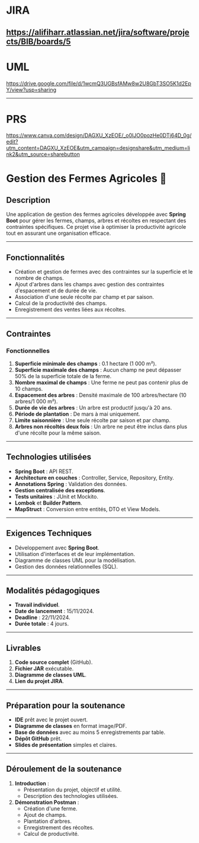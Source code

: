 


# JIRA 
https://alifiharr.atlassian.net/jira/software/projects/BIB/boards/5
---
# UML
https://drive.google.com/file/d/1wcmQ3UGBsfAMw8w2U8GbT3SO5K1d2EpY/view?usp=sharing

---
# PRS
https://www.canva.com/design/DAGXU_XzEOE/_o0lJO0pozHe0DTj64D_0g/edit?utm_content=DAGXU_XzEOE&utm_campaign=designshare&utm_medium=link2&utm_source=sharebutton




# Gestion des Fermes Agricoles 🌾

## Description
Une application de gestion des fermes agricoles développée avec **Spring Boot** pour gérer les fermes, champs, arbres et récoltes en respectant des contraintes spécifiques. Ce projet vise à optimiser la productivité agricole tout en assurant une organisation efficace.

---

## Fonctionnalités

- Création et gestion de fermes avec des contraintes sur la superficie et le nombre de champs.
- Ajout d'arbres dans les champs avec gestion des contraintes d'espacement et de durée de vie.
- Association d'une seule récolte par champ et par saison.
- Calcul de la productivité des champs.
- Enregistrement des ventes liées aux récoltes.

---

## Contraintes
### Fonctionnelles
1. **Superficie minimale des champs** : 0.1 hectare (1 000 m²).
2. **Superficie maximale des champs** : Aucun champ ne peut dépasser 50% de la superficie totale de la ferme.
3. **Nombre maximal de champs** : Une ferme ne peut pas contenir plus de 10 champs.
4. **Espacement des arbres** : Densité maximale de 100 arbres/hectare (10 arbres/1 000 m²).
5. **Durée de vie des arbres** : Un arbre est productif jusqu'à 20 ans.
6. **Période de plantation** : De mars à mai uniquement.
7. **Limite saisonnière** : Une seule récolte par saison et par champ.
8. **Arbres non récoltés deux fois** : Un arbre ne peut être inclus dans plus d'une récolte pour la même saison.

---

## Technologies utilisées
- **Spring Boot** : API REST.
- **Architecture en couches** : Controller, Service, Repository, Entity.
- **Annotations Spring** : Validation des données.
- **Gestion centralisée des exceptions**.
- **Tests unitaires** : JUnit et Mockito.
- **Lombok** et **Builder Pattern**.
- **MapStruct** : Conversion entre entités, DTO et View Models.

---

## Exigences Techniques

- Développement avec **Spring Boot**.
- Utilisation d'interfaces et de leur implémentation.
- Diagramme de classes UML pour la modélisation.
- Gestion des données relationnelles (SQL).

---

## Modalités pédagogiques

- **Travail individuel**.
- **Date de lancement** : 15/11/2024.
- **Deadline** : 22/11/2024.
- **Durée totale** : 4 jours.

---

## Livrables

1. **Code source complet** (GitHub).
2. **Fichier JAR** exécutable.
3. **Diagramme de classes UML**.
4. **Lien du projet JIRA**.

---

## Préparation pour la soutenance

- **IDE** prêt avec le projet ouvert.
- **Diagramme de classes** en format image/PDF.
- **Base de données** avec au moins 5 enregistrements par table.
- **Dépôt GitHub** prêt.
- **Slides de présentation** simples et claires.

---

## Déroulement de la soutenance

1. **Introduction** :
   - Présentation du projet, objectif et utilité.
   - Description des technologies utilisées.
2. **Démonstration Postman** :
   - Création d'une ferme.
   - Ajout de champs.
   - Plantation d'arbres.
   - Enregistrement des récoltes.
   - Calcul de productivité.
  
